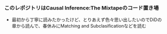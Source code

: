 ### このレポジトリはCausal Inference:The Mixtapeのコード置き場

- 最初から丁寧に読みたかったけど、とりあえず色々思い出したいのでDiDの章から読んで、春休みにMatching and Subclasificationなどを読む






